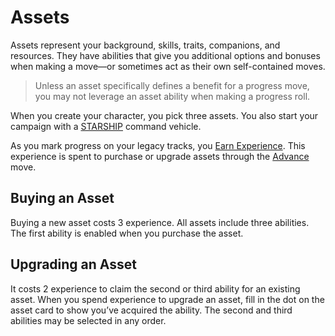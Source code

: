 # Assets

Assets represent your background, skills, traits, companions, and resources. They have abilities that give you additional options and bonuses when making a move—or sometimes act as their own self-contained moves.

> Unless an asset specifically defines a benefit for a progress move, you may not leverage an asset ability when making a progress roll.

When you create your character, you pick three assets. You also start your campaign with a [STARSHIP](Starforged/Assets/Command_Vehicle/Starship) command vehicle.

As you mark progress on your legacy tracks, you [Earn Experience](Starforged/Moves/Legacy/Earn_Experience). This experience is spent to purchase or upgrade assets through the [Advance](Starforged/Moves/Legacy/Advance) move.

## Buying an Asset

Buying a new asset costs 3 experience. All assets include three abilities. The first ability is enabled when you purchase the asset.

## Upgrading an Asset

It costs 2 experience to claim the second or third ability for an existing asset. When you spend experience to upgrade an asset, fill in the dot on the asset card to show you’ve acquired the ability. The second and third abilities may be selected in any order.
